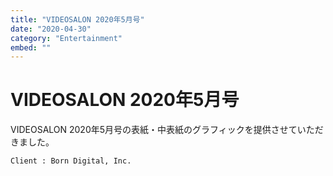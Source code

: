 ```yaml
---
title: "VIDEOSALON 2020年5月号"
date: "2020-04-30"
category: "Entertainment"
embed: ""
---
```


# VIDEOSALON 2020年5月号

VIDEOSALON 2020年5月号の表紙・中表紙のグラフィックを提供させていただきました。

```plaintext
Client : Born Digital, Inc.
```
